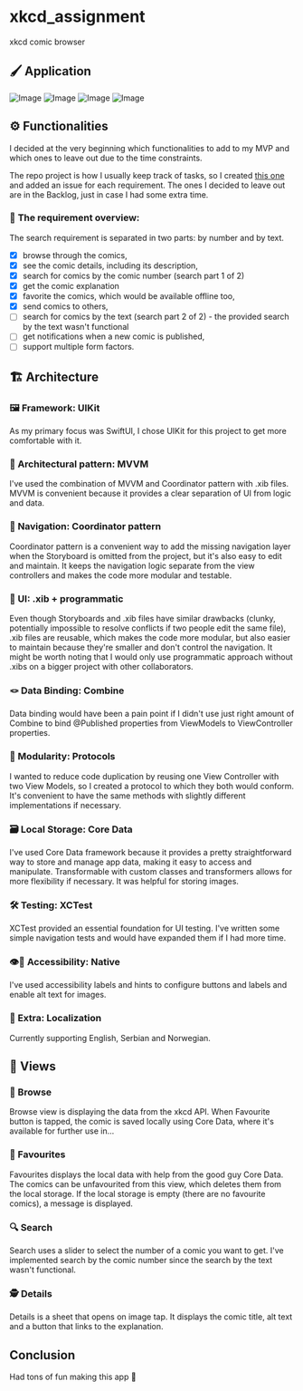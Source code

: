 # xkcd_assignment
xkcd comic browser

## 🖌️ Application

![Image](https://user-images.githubusercontent.com/39621438/222987005-13105c0e-a564-41a6-bf82-bf29e2332f44.png)
![Image](https://user-images.githubusercontent.com/39621438/222987003-bcec91c4-07bd-4b85-90e6-2a4fb26710f4.png)
![Image](https://user-images.githubusercontent.com/39621438/222987004-e650cae2-2df9-4d8b-b1f3-c4a4fa15d9d7.png)
![Image](https://user-images.githubusercontent.com/39621438/222987002-2765bd3a-69e9-46a4-99b6-11382c77990c.png)

## ⚙️ Functionalities

I decided at the very beginning which functionalities to add to my MVP and which ones to leave out due to the time constraints. 

The repo project is how I usually keep track of tasks, so I created [this one](https://github.com/users/TijanaGrbo/projects/5/views/1) and added an issue for each requirement. The ones I decided to leave out are in the Backlog, just in case I had some extra time.

### 📝 **The requirement overview:**

The search requirement is separated in two parts: by number and by text.

- [x] browse through the comics,
- [x] see the comic details, including its description,
- [x] search for comics by the comic number (search part 1 of 2)
- [x] get the comic explanation
- [x] favorite the comics, which would be available offline too,
- [x] send comics to others,
- [ ] search for comics by the text (search part 2 of 2) - the provided search by the text wasn't functional
- [ ] get notifications when a new comic is published,
- [ ] support multiple form factors.

## 🏗️ Architecture

### 🖼️ Framework: UIKit

As my primary focus was SwiftUI, I chose UIKit for this project to get more comfortable with it.

### 📐 Architectural pattern: MVVM

I've used the combination of MVVM and Coordinator pattern with .xib files. MVVM is convenient because it provides a clear separation of UI from logic and data.

### 🧭 Navigation: Coordinator pattern

Coordinator pattern is a convenient way to add the missing navigation layer when the Storyboard is omitted from the project, but it's also easy to edit and maintain. It keeps the navigation logic separate from the view controllers and makes the code more modular and testable.

### 📱 UI: .xib + programmatic

Even though Storyboards and .xib files have similar drawbacks (clunky, potentially impossible to resolve conflicts if two people edit the same file), .xib files are reusable, which makes the code more modular, but also easier to maintain because they're smaller and don't control the navigation. It might be worth noting that I would only use programmatic approach without .xibs on a bigger project with other collaborators.

### 🪢 Data Binding: Combine

Data binding would have been a pain point if I didn't use just right amount of Combine to bind @Published properties from ViewModels to ViewController properties.

### 🧩 Modularity: Protocols

I wanted to reduce code duplication by reusing one View Controller with two View Models, so I created a protocol to which they both would conform. It's convenient to have the same methods with slightly different implementations if necessary.

### 🗃️ Local Storage: Core Data

I've used Core Data framework because it provides a pretty straightforward way to store and manage app data, making it easy to access and manipulate. Transformable with custom classes and transformers allows for more flexibility if necessary. It was helpful for storing images.

### 🛠️ Testing: XCTest

XCTest provided an essential foundation for UI testing. I've written some simple navigation tests and would have expanded them if I had more time.

### 👁️🦻 Accessibility: Native

I've used accessibility labels and hints to configure buttons and labels and enable alt text for images.

### 🍰 Extra: Localization

Currently supporting English, Serbian and Norwegian.


## 📱 Views

### 📒 Browse

Browse view is displaying the data from the xkcd API. When Favourite button is tapped, the comic is saved locally using Core Data, where it's available for further use in...

### 💖 Favourites

Favourites displays the local data with help from the good guy Core Data. The comics can be unfavourited from this view, which deletes them from the local storage. If the local storage is empty (there are no favourite comics), a message is displayed.

### 🔍 Search

Search uses a slider to select the number of a comic you want to get. I've implemented search by the comic number since the search by the text wasn't functional.

### 🕵️ Details

Details is a sheet that opens on image tap. It displays the comic title, alt text and a button that links to the explanation.

## Conclusion

Had tons of fun making this app 🎉
